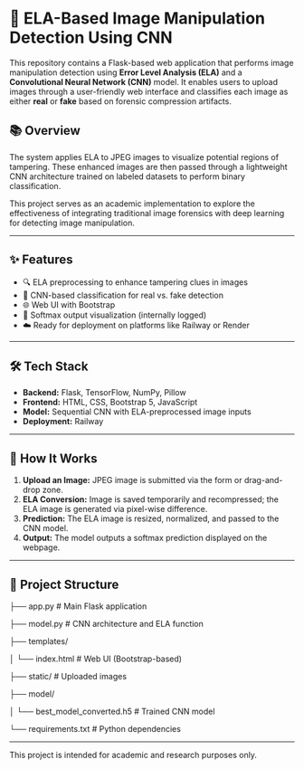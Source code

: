 # 🧠 ELA-Based Image Manipulation Detection Using CNN

This repository contains a Flask-based web application that performs image manipulation detection using **Error Level Analysis (ELA)** and a **Convolutional Neural Network (CNN)** model. It enables users to upload images through a user-friendly web interface and classifies each image as either **real** or **fake** based on forensic compression artifacts.

## 📚 Overview

The system applies ELA to JPEG images to visualize potential regions of tampering. These enhanced images are then passed through a lightweight CNN architecture trained on labeled datasets to perform binary classification.

This project serves as an academic implementation to explore the effectiveness of integrating traditional image forensics with deep learning for detecting image manipulation.

---

## ✨ Features

- 🔍 ELA preprocessing to enhance tampering clues in images  
- 🤖 CNN-based classification for real vs. fake detection  
- 🌐 Web UI with Bootstrap
- 🧪 Softmax output visualization (internally logged)
- ☁️ Ready for deployment on platforms like Railway or Render

---

## 🛠️ Tech Stack

- **Backend:** Flask, TensorFlow, NumPy, Pillow  
- **Frontend:** HTML, CSS, Bootstrap 5, JavaScript  
- **Model:** Sequential CNN with ELA-preprocessed image inputs  
- **Deployment:** Railway

---

## 🧪 How It Works

1. **Upload an Image:** JPEG image is submitted via the form or drag-and-drop zone.
2. **ELA Conversion:** Image is saved temporarily and recompressed; the ELA image is generated via pixel-wise difference.
3. **Prediction:** The ELA image is resized, normalized, and passed to the CNN model.
4. **Output:** The model outputs a softmax prediction displayed on the webpage.

---

## 📁 Project Structure
├── app.py # Main Flask application

├── model.py # CNN architecture and ELA function

├── templates/

│ └── index.html # Web UI (Bootstrap-based)

├── static/ # Uploaded images

├── model/

│ └── best_model_converted.h5 # Trained CNN model

└── requirements.txt # Python dependencies

---

This project is intended for academic and research purposes only. 
